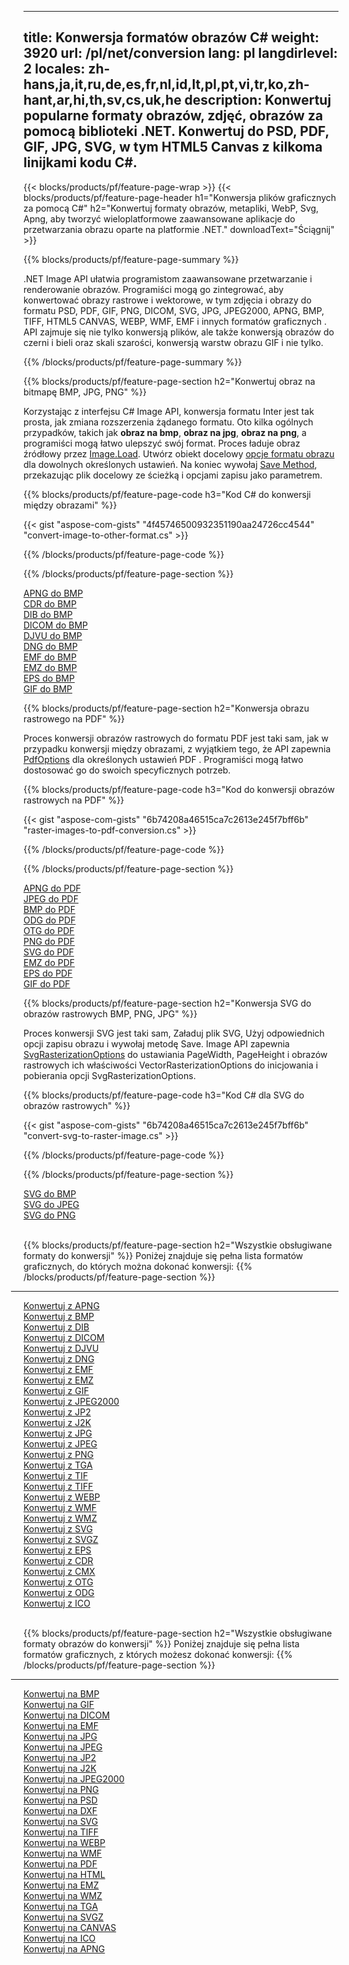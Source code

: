 ﻿
---
title: Konwersja formatów obrazów C# 
weight: 3920
url: /pl/net/conversion 
lang: pl
langdirlevel: 2
locales: zh-hans,ja,it,ru,de,es,fr,nl,id,lt,pl,pt,vi,tr,ko,zh-hant,ar,hi,th,sv,cs,uk,he
description: Konwertuj popularne formaty obrazów, zdjęć, obrazów za pomocą biblioteki .NET. Konwertuj do PSD, PDF, GIF, JPG, SVG, w tym HTML5 Canvas z kilkoma linijkami kodu C#.
---

{{< blocks/products/pf/feature-page-wrap >}}
{{< blocks/products/pf/feature-page-header h1="Konwersja plików graficznych za pomocą C#" h2="Konwertuj formaty obrazów, metapliki, WebP, Svg, Apng, aby tworzyć wieloplatformowe zaawansowane aplikacje do przetwarzania obrazu oparte na platformie .NET." downloadText="Ściągnij" >}}

{{% blocks/products/pf/feature-page-summary %}}

.NET Image API ułatwia programistom zaawansowane przetwarzanie i renderowanie obrazów. Programiści mogą go zintegrować, aby konwertować obrazy rastrowe i wektorowe, w tym zdjęcia i obrazy do formatu PSD, PDF, GIF, PNG, DICOM, SVG, JPG, JPEG2000, APNG, BMP, TIFF, HTML5 CANVAS, WEBP, WMF, EMF i innych formatów graficznych . API zajmuje się nie tylko konwersją plików, ale także konwersją obrazów do czerni i bieli oraz skali szarości, konwersją warstw obrazu GIF i nie tylko.

{{% /blocks/products/pf/feature-page-summary  %}}

{{% blocks/products/pf/feature-page-section  h2="Konwertuj obraz na bitmapę BMP, JPG, PNG" %}}

Korzystając z interfejsu C# Image API, konwersja formatu Inter jest tak prosta, jak zmiana rozszerzenia żądanego formatu. Oto kilka ogólnych przypadków, takich jak **obraz na bmp**, **obraz na jpg**, **obraz na png**, a programiści mogą łatwo ulepszyć swój format. Proces ładuje obraz źródłowy przez [Image.Load](https://apireference.aspose.com/imaging/net/aspose.imaging/image/methods/load). Utwórz obiekt docelowy [opcje formatu obrazu](https://apireference.aspose.com/imaging/net/aspose.imaging.imageoptions) dla dowolnych określonych ustawień. Na koniec wywołaj [Save Method](https://apireference.aspose.com/imaging/net/aspose.imaging.image/save/methods/4), przekazując plik docelowy ze ścieżką i opcjami zapisu jako parametrem.

{{% blocks/products/pf/feature-page-code h3="Kod C# do konwersji między obrazami" %}}

{{< gist "aspose-com-gists" "4f45746500932351190aa24726cc4544" "convert-image-to-other-format.cs" >}}

{{% /blocks/products/pf/feature-page-code  %}}

{{% /blocks/products/pf/feature-page-section %}}

<div class="container-fluid productfamilypage bg-gray">
    <div class="convertypes bg-gray agp-content section">
        <div class="container">
		<div class="row other-converters">
		   <div class="col-md-2 other-converter remove-lp remove-rp">
		      <a href="/imaging/pl/net/conversion/apng-to-bmp/">APNG do BMP</a>
		   </div>
		   <div class="col-md-2 other-converter remove-lp remove-rp">
		      <a href="/imaging/pl/net/conversion/cdr-to-bmp/">CDR do BMP</a>
		   </div>
		   <div class="col-md-2 other-converter remove-lp remove-rp">
		      <a href="/imaging/pl/net/conversion/dib-to-bmp/">DIB do BMP</a>
		   </div>
		   <div class="col-md-2 other-converter remove-lp remove-rp">
		      <a href="/imaging/pl/net/conversion/dicom-to-bmp/">DICOM do BMP</a>
		   </div>
 		   <div class="col-md-2 other-converter remove-lp remove-rp">
		      <a href="/imaging/pl/net/conversion/djvu-to-bmp/">DJVU do BMP</a>
		   </div>
		   <div class="col-md-2 other-converter remove-lp remove-rp">
		      <a href="/imaging/pl/net/conversion/dng-to-bmp/">DNG do BMP</a>
		   </div>
		   <div class="col-md-2 other-converter remove-lp remove-rp">
		      <a href="/imaging/pl/net/conversion/emf-to-bmp/">EMF do BMP</a>
		   </div>
		   <div class="col-md-2 other-converter remove-lp remove-rp">
		      <a href="/imaging/pl/net/conversion/emz-to-bmp/">EMZ do BMP</a>
		   </div>
		   <div class="col-md-2 other-converter remove-lp remove-rp">
		      <a href="/imaging/pl/net/conversion/eps-to-bmp/">EPS do BMP</a>
		   </div>
		   <div class="col-md-2 other-converter remove-lp remove-rp">
		      <a href="/imaging/pl/net/conversion/gif-to-bmp/">GIF do BMP</a>
		   </div>
		</div>
	</div>
    </div>
</div>

{{% blocks/products/pf/feature-page-section  h2="Konwersja obrazu rastrowego na PDF" %}}

Proces konwersji obrazów rastrowych do formatu PDF jest taki sam, jak w przypadku konwersji między obrazami, z wyjątkiem tego, że API zapewnia [PdfOptions](https://apireference.aspose.com/imaging/net/aspose.imaging.imageoptions/pdfoptions) dla określonych ustawień PDF . Programiści mogą łatwo dostosować go do swoich specyficznych potrzeb.

{{% blocks/products/pf/feature-page-code h3="Kod do konwersji obrazów rastrowych na PDF" %}}

{{< gist "aspose-com-gists" "6b74208a46515ca7c2613e245f7bff6b" "raster-images-to-pdf-conversion.cs" >}}

{{% /blocks/products/pf/feature-page-code  %}}

{{% /blocks/products/pf/feature-page-section %}}

<div class="container-fluid productfamilypage bg-gray">
    <div class="convertypes bg-gray agp-content section">
        <div class="container">
		<div class="row other-converters">
		   <div class="col-md-2 other-converter remove-lp remove-rp">
		      <a href="/imaging/pl/net/conversion/apng-to-PDF/">APNG do PDF</a>
		   </div>
		   <div class="col-md-2 other-converter remove-lp remove-rp">
		      <a href="/imaging/pl/net/conversion/jpeg-to-PDF/">JPEG do PDF</a>
		   </div>
		   <div class="col-md-2 other-converter remove-lp remove-rp">
		      <a href="/imaging/pl/net/conversion/bmp-to-PDF/">BMP do PDF</a>
		   </div>
		   <div class="col-md-2 other-converter remove-lp remove-rp">
		      <a href="/imaging/pl/net/conversion/odg-to-PDF/">ODG do PDF</a>
		   </div>
 		   <div class="col-md-2 other-converter remove-lp remove-rp">
		      <a href="/imaging/pl/net/conversion/otg-to-PDF/">OTG do PDF</a>
		   </div>
		   <div class="col-md-2 other-converter remove-lp remove-rp">
		      <a href="/imaging/pl/net/conversion/png-to-PDF/">PNG do PDF</a>
		   </div>
		   <div class="col-md-2 other-converter remove-lp remove-rp">
		      <a href="/imaging/pl/net/conversion/svg-to-PDF/">SVG do PDF</a>
		   </div>
		   <div class="col-md-2 other-converter remove-lp remove-rp">
		      <a href="/imaging/pl/net/conversion/emz-to-PDF/">EMZ do PDF</a>
		   </div>
		   <div class="col-md-2 other-converter remove-lp remove-rp">
		      <a href="/imaging/pl/net/conversion/eps-to-PDF/">EPS do PDF</a>
		   </div>
		   <div class="col-md-2 other-converter remove-lp remove-rp">
		      <a href="/imaging/pl/net/conversion/gif-to-PDF/">GIF do PDF</a>
		   </div>
		</div>
	</div>
    </div>
</div>

{{% blocks/products/pf/feature-page-section  h2="Konwersja SVG do obrazów rastrowych BMP, PNG, JPG" %}}

Proces konwersji SVG jest taki sam, Załaduj plik SVG, Użyj odpowiednich opcji zapisu obrazu i wywołaj metodę Save. Image API zapewnia [SvgRasterizationOptions](https://apireference.aspose.com/imaging/net/aspose.imaging.imageoptions/svgrasterizationoptions) do ustawiania PageWidth, PageHeight i obrazów rastrowych ich właściwości VectorRasterizationOptions do inicjowania i pobierania opcji SvgRasterizationOptions. 

{{% blocks/products/pf/feature-page-code h3="Kod C# dla SVG do obrazów rastrowych" %}}

{{< gist "aspose-com-gists" "6b74208a46515ca7c2613e245f7bff6b" "convert-svg-to-raster-image.cs" >}}

{{% /blocks/products/pf/feature-page-code  %}}

{{% /blocks/products/pf/feature-page-section %}}

<div class="container-fluid productfamilypage bg-gray">
    <div class="convertypes bg-gray agp-content section">
        <div class="container">
		<div class="row other-converters">
		   <div class="col-md-2 other-converter remove-lp remove-rp">
		      <a href="/imaging/pl/net/conversion/SVG-to-bmp/">SVG do BMP</a>
		   </div>
		   <div class="col-md-2 other-converter remove-lp remove-rp">
		      <a href="/imaging/pl/net/conversion/SVG-to-jpeg/">SVG do JPEG</a>
		   </div>
		   <div class="col-md-2 other-converter remove-lp remove-rp">
		      <a href="/imaging/pl/net/conversion/SVG-to-png/">SVG do PNG</a>
		   </div>		   
		</div>
	</div>
    </div>
</div>
<br/>

{{% blocks/products/pf/feature-page-section  h2="Wszystkie obsługiwane formaty do konwersji" %}}
Poniżej znajduje się pełna lista formatów graficznych, do których można dokonać konwersji:
{{% /blocks/products/pf/feature-page-section %}}
<div class="container-fluid productfamilypage bg-gray">
    <div class="convertypes bg-gray agp-content section">
        <div class="container">
                <hr style="margin-left:-20px;"/>
		<div class="row other-converters">
		    <div class='col-md-2 other-converter remove-lp remove-rp'><a href="/imaging/pl/net/conversion/from/apng" >Konwertuj z APNG</a></div>
<div class='col-md-2 other-converter remove-lp remove-rp'><a href="/imaging/pl/net/conversion/from/bmp" >Konwertuj z BMP</a></div>
<div class='col-md-2 other-converter remove-lp remove-rp'><a href="/imaging/pl/net/conversion/from/dib" >Konwertuj z DIB</a></div>
<div class='col-md-2 other-converter remove-lp remove-rp'><a href="/imaging/pl/net/conversion/from/dicom" >Konwertuj z DICOM</a></div>
<div class='col-md-2 other-converter remove-lp remove-rp'><a href="/imaging/pl/net/conversion/from/djvu" >Konwertuj z DJVU</a></div>
<div class='col-md-2 other-converter remove-lp remove-rp'><a href="/imaging/pl/net/conversion/from/dng" >Konwertuj z DNG</a></div>
<div class='col-md-2 other-converter remove-lp remove-rp'><a href="/imaging/pl/net/conversion/from/emf" >Konwertuj z EMF</a></div>
<div class='col-md-2 other-converter remove-lp remove-rp'><a href="/imaging/pl/net/conversion/from/emz" >Konwertuj z EMZ</a></div>
<div class='col-md-2 other-converter remove-lp remove-rp'><a href="/imaging/pl/net/conversion/from/gif" >Konwertuj z GIF</a></div>
<div class='col-md-2 other-converter remove-lp remove-rp'><a href="/imaging/pl/net/conversion/from/jpeg2000" >Konwertuj z JPEG2000</a></div>
<div class='col-md-2 other-converter remove-lp remove-rp'><a href="/imaging/pl/net/conversion/from/jp2" >Konwertuj z JP2</a></div>
<div class='col-md-2 other-converter remove-lp remove-rp'><a href="/imaging/pl/net/conversion/from/j2k" >Konwertuj z J2K</a></div>
<div class='col-md-2 other-converter remove-lp remove-rp'><a href="/imaging/pl/net/conversion/from/jpg" >Konwertuj z JPG</a></div>
<div class='col-md-2 other-converter remove-lp remove-rp'><a href="/imaging/pl/net/conversion/from/jpeg" >Konwertuj z JPEG</a></div>
<div class='col-md-2 other-converter remove-lp remove-rp'><a href="/imaging/pl/net/conversion/from/png" >Konwertuj z PNG</a></div>
<div class='col-md-2 other-converter remove-lp remove-rp'><a href="/imaging/pl/net/conversion/from/tga" >Konwertuj z TGA</a></div>
<div class='col-md-2 other-converter remove-lp remove-rp'><a href="/imaging/pl/net/conversion/from/tif" >Konwertuj z TIF</a></div>
<div class='col-md-2 other-converter remove-lp remove-rp'><a href="/imaging/pl/net/conversion/from/tiff" >Konwertuj z TIFF</a></div>
<div class='col-md-2 other-converter remove-lp remove-rp'><a href="/imaging/pl/net/conversion/from/webp" >Konwertuj z WEBP</a></div>
<div class='col-md-2 other-converter remove-lp remove-rp'><a href="/imaging/pl/net/conversion/from/wmf" >Konwertuj z WMF</a></div>
<div class='col-md-2 other-converter remove-lp remove-rp'><a href="/imaging/pl/net/conversion/from/wmz" >Konwertuj z WMZ</a></div>
<div class='col-md-2 other-converter remove-lp remove-rp'><a href="/imaging/pl/net/conversion/from/svg" >Konwertuj z SVG</a></div>
<div class='col-md-2 other-converter remove-lp remove-rp'><a href="/imaging/pl/net/conversion/from/svgz" >Konwertuj z SVGZ</a></div>
<div class='col-md-2 other-converter remove-lp remove-rp'><a href="/imaging/pl/net/conversion/from/eps" >Konwertuj z EPS</a></div>
<div class='col-md-2 other-converter remove-lp remove-rp'><a href="/imaging/pl/net/conversion/from/cdr" >Konwertuj z CDR</a></div>
<div class='col-md-2 other-converter remove-lp remove-rp'><a href="/imaging/pl/net/conversion/from/cmx" >Konwertuj z CMX</a></div>
<div class='col-md-2 other-converter remove-lp remove-rp'><a href="/imaging/pl/net/conversion/from/otg" >Konwertuj z OTG</a></div>
<div class='col-md-2 other-converter remove-lp remove-rp'><a href="/imaging/pl/net/conversion/from/odg" >Konwertuj z ODG</a></div>
<div class='col-md-2 other-converter remove-lp remove-rp'><a href="/imaging/pl/net/conversion/from/ico" >Konwertuj z ICO</a></div>
                </div>
        </div>
    </div>
</div>
<br/>

{{% blocks/products/pf/feature-page-section  h2="Wszystkie obsługiwane formaty obrazów do konwersji" %}}
Poniżej znajduje się pełna lista formatów graficznych, z których możesz dokonać konwersji:
{{% /blocks/products/pf/feature-page-section %}}
<div class="container-fluid productfamilypage bg-gray">
    <div class="convertypes bg-gray agp-content section">
        <div class="container">
	        <hr style="margin-left:-20px;"/>
		<div class="row other-converters">
		    <div class='col-md-2 other-converter remove-lp remove-rp'><a href="/imaging/pl/net/conversion/to/bmp" >Konwertuj na BMP</a></div>
<div class='col-md-2 other-converter remove-lp remove-rp'><a href="/imaging/pl/net/conversion/to/gif" >Konwertuj na GIF</a></div>
<div class='col-md-2 other-converter remove-lp remove-rp'><a href="/imaging/pl/net/conversion/to/dicom" >Konwertuj na DICOM</a></div>
<div class='col-md-2 other-converter remove-lp remove-rp'><a href="/imaging/pl/net/conversion/to/emf" >Konwertuj na EMF</a></div>
<div class='col-md-2 other-converter remove-lp remove-rp'><a href="/imaging/pl/net/conversion/to/jpg" >Konwertuj na JPG</a></div>
<div class='col-md-2 other-converter remove-lp remove-rp'><a href="/imaging/pl/net/conversion/to/jpeg" >Konwertuj na JPEG</a></div>
<div class='col-md-2 other-converter remove-lp remove-rp'><a href="/imaging/pl/net/conversion/to/jp2" >Konwertuj na JP2</a></div>
<div class='col-md-2 other-converter remove-lp remove-rp'><a href="/imaging/pl/net/conversion/to/j2k" >Konwertuj na J2K</a></div>
<div class='col-md-2 other-converter remove-lp remove-rp'><a href="/imaging/pl/net/conversion/to/jpeg2000" >Konwertuj na JPEG2000</a></div>
<div class='col-md-2 other-converter remove-lp remove-rp'><a href="/imaging/pl/net/conversion/to/png" >Konwertuj na PNG</a></div>
<div class='col-md-2 other-converter remove-lp remove-rp'><a href="/imaging/pl/net/conversion/to/psd" >Konwertuj na PSD</a></div>
<div class='col-md-2 other-converter remove-lp remove-rp'><a href="/imaging/pl/net/conversion/to/dxf" >Konwertuj na DXF</a></div>
<div class='col-md-2 other-converter remove-lp remove-rp'><a href="/imaging/pl/net/conversion/to/svg" >Konwertuj na SVG</a></div>
<div class='col-md-2 other-converter remove-lp remove-rp'><a href="/imaging/pl/net/conversion/to/tiff" >Konwertuj na TIFF</a></div>
<div class='col-md-2 other-converter remove-lp remove-rp'><a href="/imaging/pl/net/conversion/to/webp" >Konwertuj na WEBP</a></div>
<div class='col-md-2 other-converter remove-lp remove-rp'><a href="/imaging/pl/net/conversion/to/wmf" >Konwertuj na WMF</a></div>
<div class='col-md-2 other-converter remove-lp remove-rp'><a href="/imaging/pl/net/conversion/to/pdf" >Konwertuj na PDF</a></div>
<div class='col-md-2 other-converter remove-lp remove-rp'><a href="/imaging/pl/net/conversion/to/html" >Konwertuj na HTML</a></div>
<div class='col-md-2 other-converter remove-lp remove-rp'><a href="/imaging/pl/net/conversion/to/emz" >Konwertuj na EMZ</a></div>
<div class='col-md-2 other-converter remove-lp remove-rp'><a href="/imaging/pl/net/conversion/to/wmz" >Konwertuj na WMZ</a></div>
<div class='col-md-2 other-converter remove-lp remove-rp'><a href="/imaging/pl/net/conversion/to/tga" >Konwertuj na TGA</a></div>
<div class='col-md-2 other-converter remove-lp remove-rp'><a href="/imaging/pl/net/conversion/to/svgz" >Konwertuj na SVGZ</a></div>
<div class='col-md-2 other-converter remove-lp remove-rp'><a href="/imaging/pl/net/conversion/to/canvas" >Konwertuj na CANVAS</a></div>
<div class='col-md-2 other-converter remove-lp remove-rp'><a href="/imaging/pl/net/conversion/to/ico" >Konwertuj na ICO</a></div>
<div class='col-md-2 other-converter remove-lp remove-rp'><a href="/imaging/pl/net/conversion/to/apng" >Konwertuj na APNG</a></div>
                </div>
        </div>
    </div>
</div>

